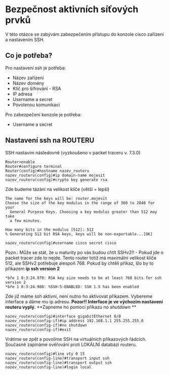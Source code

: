 # Bezpečnost aktivních síťových prvků
V této otázce se zabývám zabezpečením přístupu do konzole cisco zařízení a nastavením SSH.

## Co je potřeba?
Pro nastavení ssh je potřeba:
- Název zařízení
- Název domény
- Klíč pro šifrování - RSA
- IP adresa
- Username a secret
- Povolenou komunikaci

Pro zabezpečení konzole je potřeba:
- Username a secret

## Nastavení ssh na ROUTERU
SSH nastavím následovně (vyzkoušeno v packet traceru v. 7.3.0)
```
Router>enable
Router#configure terminal
Router(config)#hostname nazev_routeru
nazev_routeru(config)#ip domain-name mojesit
nazev_routeru(config)#crypto key generate rsa 
```
Zde budeme tázáni na velikost klíče (větší = lepší)

```
The name for the keys will be: router.mojesit
Choose the size of the key modulus in the range of 360 to 2048 for your
  General Purpose Keys. Choosing a key modulus greater than 512 may take
  a few minutes.

How many bits in the modulus [512]: 512
% Generating 512 bit RSA keys, keys will be non-exportable...[OK]
```
```
nazev_routeru(config)#username cisco secret cisco
```
Pozn.: Může se stát, že u maturity po vás budou chtít SSHv2!! -  Pokud jde o packet tracer
zde to nejde. Tento router totiž má maximální velikost klíče 512, ale SSHv2 potřebuje alespoň 768.
Pokud by chtěli příkaz, šlo by to příkazem **ip ssh version 2**
```
*bře 1 0:3:24.979: RSA key size needs to be at least 768 bits for ssh version 2
*bře 1 0:3:24.980: %SSH-5-ENABLED: SSH 1.5 has been enabled
```
Zde již máme ssh aktivní, není nutno ho aktivovat příkazem. Vybereme interface
a dáme mu ip adresu. **Pozor!! Interface je ve výchozím nastavení routeru vyplý.**
**Zapneme ho pomocí příkazu no *shutdown* **

```
nazev_routeru(config)#interface gigabitEthernet 0/0
nazev_routeru(config-if)#ip address 192.168.1.1 255.255.255.0
nazev_routeru(config-if)#no shutdown
nazev_routeru(config-if)#exit
```
Vrátíme se zpět a povolíme SSH na virtuálních příkazových řádcích. Současně zapínáme ověřování
proti LOKÁLNÍ databázi routeru.

```
nazev_routeru(config)#line vty 0 15
nazev_routeru(config-line)#transport input ssh
nazev_routeru(config-line)#transport output ssh
nazev_routeru(config-line)#login local
```